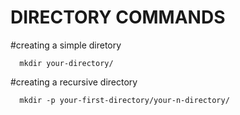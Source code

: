 # DIRECTORY COMMANDS

   #creating a simple diretory

      mkdir your-directory/
	
   #creating a recursive directory

      mkdir -p your-first-directory/your-n-directory/ 

